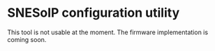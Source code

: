 # SNESoIP configuration utility #

This tool is not usable at the moment.  The firmware implementation is
coming soon.
